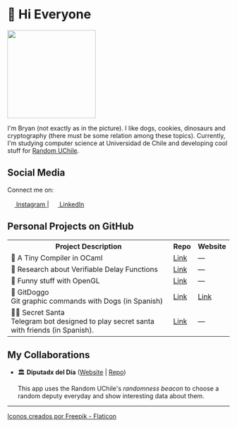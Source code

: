 # 👋 Hi Everyone
<img src="https://miro.medium.com/max/625/1*C-zXmTMHObZWyZBUbdruGg.jpeg" style='width: 200px;' />

I'm Bryan (not exactly as in the picture). I like dogs, cookies, dinosaurs and cryptography (there must be some relation among these topics).
Currently, I'm studying computer science at Universidad de Chile and developing cool stuff for [Random UChile](https://random.uchile.cl/).

## Social Media
Connect me on:

<a href="https://www.instagram.com/bryawnie/"> <img src="https://cdn-icons-png.flaticon.com/512/2111/2111463.png" style='width: 16px;' /> Instagram </a>
| 
<a href="https://linkedin.com/in/bryortizp"> <img src="https://cdn-icons-png.flaticon.com/512/174/174857.png" style='width: 16px;' /> LinkedIn </a>

## Personal Projects on GitHub
<table>
  <tr>
    <th>Project Description</th>
    <th>Repo</th>
    <th>Website</th>
  </tr>
  <tr>
    <td>🐫 A Tiny Compiler in OCaml</td>
    <td>
      <a href="https://github.com/bryawnie/tiny-compiler">
        Link
      </a>
    </td>
    <td>—</td>
  </tr>
  <tr>
    <td>📖 Research about Verifiable Delay Functions</td>
    <td>
      <a href="https://github.com/clcert/vdf/wiki">
        Link
      </a>
    </td>
    <td>—</td>
  </tr>
  <tr>
    <td>👾 Funny stuff with OpenGL</td>
    <td>
      <a href="https://github.com/bryawnie/Py3OpenGL">
        Link
      </a>
    </td>
    <td>—</td>
  </tr>
  <tr>
    <td>
      🐶 GitDoggo<br/>
      Git graphic commands with Dogs (in Spanish)
    </td>
    <td>
      <a href="https://github.com/bryawnie/git-doggo">
        Link
      </a>
    </td>
    <td>
      <a href="https://bryawnie.github.io/git-doggo/">
        Link
      </a>
    </td>
  </tr>
  <tr>
    <td>
      🎅🏻 Secret Santa<br/>
      Telegram bot designed to play secret santa with friends (in Spanish).
    </td>
    <td>
      <a href="https://github.com/bryawnie/SecretSantaBot">
        Link
      </a>
    </td>
    <td>—</td>
  </tr>
</table>
  
  

## My Collaborations
- 🏛️ **Diputadx del Día** ([Website](https://diputado.labs.clcert.cl/) | [Repo](https://github.com/clcert/beacon-politicians-app))
  
  This app uses the Random UChile's *randomness beacon* to choose a random deputy everyday and show interesting data about them.
<!---
bryawnie/bryawnie is a ✨ special ✨ repository because its `README.md` (this file) appears on your GitHub profile.
You can click the Preview link to take a look at your changes.
--->
---

<a href="https://www.flaticon.es/" title="iconos">Iconos creados por Freepik - Flaticon</a>
